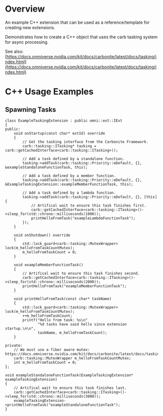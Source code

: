 # Overview

An example C++ extension that can be used as a reference/template for creating new extensions.

Demonstrates how to create a C++ object that uses the carb tasking system for async processing.

See also: [https://docs.omniverse.nvidia.com/kit/docs/carbonite/latest/docs/tasking/index.html](https://docs.omniverse.nvidia.com/kit/docs/carbonite/latest/docs/tasking/index.html)


# C++ Usage Examples


## Spawning Tasks


```
class ExampleTaskingExtension : public omni::ext::IExt
{
public:
    void onStartup(const char* extId) override
    {
        // Get the tasking interface from the Carbonite Framework.
        carb::tasking::ITasking* tasking = carb::getCachedInterface<carb::tasking::ITasking>();

        // Add a task defined by a standalone function.
        tasking->addTask(carb::tasking::Priority::eDefault, {}, &exampleStandaloneFunctionTask, this);

        // Add a task defined by a member function.
        tasking->addTask(carb::tasking::Priority::eDefault, {}, &ExampleTaskingExtension::exampleMemberFunctionTask, this);

        // Add a task defined by a lambda function.
        tasking->addTask(carb::tasking::Priority::eDefault, {}, [this] {
            // Artifical wait to ensure this task finishes first.
            carb::getCachedInterface<carb::tasking::ITasking>()->sleep_for(std::chrono::milliseconds(1000));
            printHelloFromTask("exampleLambdaFunctionTask");
        });
    }

    void onShutdown() override
    {
        std::lock_guard<carb::tasking::MutexWrapper> lock(m_helloFromTaskCountMutex);
        m_helloFromTaskCount = 0;
    }

    void exampleMemberFunctionTask()
    {
        // Artifical wait to ensure this task finishes second.
        carb::getCachedInterface<carb::tasking::ITasking>()->sleep_for(std::chrono::milliseconds(2000));
        printHelloFromTask("exampleMemberFunctionTask");
    }

    void printHelloFromTask(const char* taskName)
    {
        std::lock_guard<carb::tasking::MutexWrapper> lock(m_helloFromTaskCountMutex);
        ++m_helloFromTaskCount;
        printf("Hello from task: %s\n"
               "%d tasks have said hello since extension startup.\n\n",
               taskName, m_helloFromTaskCount);
    }

private:
    // We must use a fiber aware mutex: https://docs.omniverse.nvidia.com/kit/docs/carbonite/latest/docs/tasking/TaskingBestPractices.html#mutexes
    carb::tasking::MutexWrapper m_helloFromTaskCountMutex;
    int m_helloFromTaskCount = 0;
};

void exampleStandaloneFunctionTask(ExampleTaskingExtension* exampleTaskingExtension)
{
    // Artifical wait to ensure this task finishes last.
    carb::getCachedInterface<carb::tasking::ITasking>()->sleep_for(std::chrono::milliseconds(3000));
    exampleTaskingExtension->printHelloFromTask("exampleStandaloneFunctionTask");
}
```

